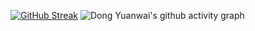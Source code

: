 [![GitHub Streak](https://github-readme-streak-stats.herokuapp.com?user=ChenErik&theme=vue-dark&date_format=M%20j%5B%2C%20Y%5D)](https://git.io/streak-stats)
![Dong Yuanwai's github activity graph](https://activity-graph.herokuapp.com/graph?username=ChenErik&theme=dracula)
